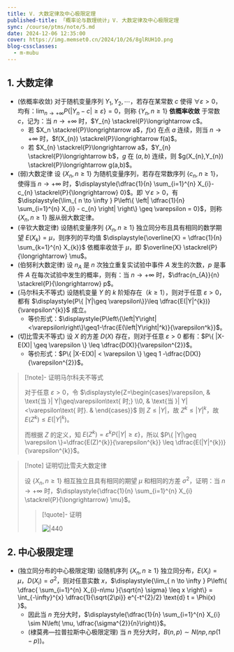 ```yaml
---
title: V. 大数定律及中心极限定理
published-title: 「概率论与数理统计」V. 大数定律及中心极限定理
sync: /course/ptms/note/5.md
date: 2024-12-06 12:35:00
cover: https://img.memset0.cn/2024/10/26/8glRUH1O.png
blog-cssclasses:
  - m-mubu
---
```


## 1. 大数定律

- <span class="m-definition">(依概率收敛)</span> 对于随机变量序列 $Y_{1},Y_{2},\cdots$，若存在某常数 $c$ 使得 $\forall \varepsilon>0$，均有：$\displaystyle{\lim_{ n \to +\infty } P\left\{ \left| Y_{n}-c \right| \geq \varepsilon \right\}} = 0$，则称 $\{ Y_{n},n\geq1 \}$ **依概率收敛** 于常数 $c$，记为：当 $n\to+\infty$ 时，$Y_{n} \stackrel{P}\longrightarrow c$。
    - <span class="m-proposition"></span> 若 $X_n \stackrel{P}\longrightarrow a$，$f(x)$ 在点 $a$ 连续，则当 $n\to+\infty$ 时，$f(X_{n}) \stackrel{P}\longrightarrow f(a)$。
    - <span class="m-proposition"></span> 若 $X_{n} \stackrel{P}\longrightarrow a$，$Y_{n} \stackrel{P}\longrightarrow b$，$g$ 在 $(a,b)$ 连续，则 $g(X_{n},Y_{n}) \stackrel{P}\longrightarrow g(a,b)$。
- <span class="m-theorem">(弱)大数定律</span> 设 $\{ X_{n},n\geq1 \}$ 为随机变量序列，若存在常数序列 $\{ c_{n},n\geq1 \}$，使得当 $n\to+\infty$ 时，$\displaystyle{\dfrac{1}{n} \sum_{i=1}^{n} X_{i}-c_{n} \stackrel{P}{\longrightarrow} 0}$。即 $\forall \varepsilon>0$，有 $\displaystyle{\lim_{ n \to \infty } P\left\{ \left| \dfrac{1}{n} \sum_{i=1}^{n} X_{i} - c_{n} \right| \right\} \geq \varepsilon = 0}$，则称 $\{ X_{n},n\geq1 \}$ 服从弱大数定律。
- <span class="m-theorem">(辛钦大数定律)</span> 设随机变量序列 $\{ X_{n},n\geq1 \}$ 独立同分布且具有相同的数学期望 $E(X_{k})=\mu$，则序列的平均值 $\displaystyle{\overline{X} = \dfrac{1}{n} \sum_{k=1}^{n} X_{k}}$ 依概率收敛于 $\mu$，即 $\overline{X} \stackrel{P}{\longrightarrow} \mu$。
- <span class="m-theorem">(伯努利大数定律)</span> 设 $n_{A}$ 是 $n$ 次独立重复实试验中事件 $A$ 发生的次数，$p$ 是事件 $A$ 在每次试验中发生的概率，则有：当 $n\to+\infty$ 时，$\dfrac{n_{A}}{n} \stackrel{P}{\longrightarrow} p$。
- <span class="m-theorem">(马尔科夫不等式)</span> 设随机变量 $Y$ 的 $k$ 阶矩存在（$k\geq1$），则对于任意 $\varepsilon>0$，都有 $\displaystyle{P\{ |Y|\geq \varepsilon\}}\leq \dfrac{E(|Y|^{k})}{\varepsilon^{k}}$ 成立。
    - 等价形式：$\displaystyle{P\left\{\left|Y\right|<\varepsilon\right\}\geq1-\frac{E(\left|Y\right|^k)}{\varepsilon^k}}$。
- <span class="m-theorem">(切比雪夫不等式)</span> 设 $X$ 的方差 $D(X)$ 存在，则对于任意 $\varepsilon>0$ 都有：$P\{ |X-E(X)| \geq \varepsilon \} \leq \dfrac{D(X)}{\varepsilon^{2}}$。
    - 等价形式：$P\{ |X-E(X)| < \varepsilon \} \geq 1 -\dfrac{D(X)}{\varepsilon^{2}}$。

> [!note]- 证明马尔科夫不等式
>
> 对于任意 $\varepsilon>0$，令 $\displaystyle{Z=\begin{cases}\varepsilon, & \text{当 }| Y|\geq\varepsilon\text{ 时;} \\0, & \text{当 }| Y|<\varepsilon\text{ 时}. & \end{cases}}$ 则 $Z\leq |Y|$，故 $Z^{k}\leq|Y|^{k}$，故 $E(Z^{k})\leq E(|Y|^{k})$。
>
> 而根据 $Z$ 的定义，知 $E(Z^{k}) = \varepsilon^{k} P\{ |Y|\geq \varepsilon \}$，所以 $P\{ |Y|\geq \varepsilon \}=\dfrac{E(Z)^{k}}{\varepsilon^{k}} \leq \dfrac{E(|Y|^{k})}{\varepsilon^{k}}$。

> [!note] 证明切比雪夫大数定律
>
> 设 $\{ X_{n},n\geq1 \}$ 相互独立且具有相同的期望 $\mu$ 和相同的方差 $\sigma^{2}$，证明：当 $n\to+\infty$ 时，$\displaystyle{\dfrac{1}{n} \sum_{i=1}^{n} X_{i} \stackrel{P}{\longrightarrow} \mu}$。
>
> > [!quote]- 证明
> >
> > ![|440](https://img.memset0.cn/2024/12/06/fz4wv1br.png)

## 2. 中心极限定理

- <span class="m-theorem">(独立同分布的中心极限定理)</span> 设随机序列 $\{ X_{n},n\geq1 \}$ 独立同分布，$E(X_{i})=\mu$，$D(X_{i})=\sigma^{2}$，则对任意实数 $x$，$\displaystyle{\lim_{ n \to \infty } P\left\{ \dfrac{ \sum_{i=1}^{n} X_{i}-n\mu }{\sqrt{n} \sigma} \leq x \right\} = \int_{-\infty}^{x} \dfrac{1}{\sqrt{2\pi}} e^{-t^{2}/2} \text{d}  t = \Phi(x) }$。
    - 因此当 $n$ 充分大时，$\displaystyle{\dfrac{1}{n} \sum_{i=1}^{n} X_{i} \sim  N\left( \mu,  \dfrac{\sigma^{2}}{n}\right)}$。
    - <span class="m-theorem">(棣莫弗—拉普拉斯中心极限定理)</span> 当 $n$ 充分大时，$B(n,p) \sim N(np,np(1-p))$。
